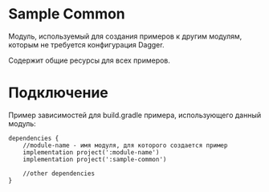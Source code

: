 # Sample Common
Модуль, используемый для создания примеров к другим модулям,
которым не требуется конфигурация Dagger.

Содержит общие ресурсы для всех примеров.

# Подключение
Пример зависимостей для build.gradle примера, использующего данный модуль:

```
dependencies {
    //module-name - имя модуля, для которого создается пример
    implementation project(':module-name')
    implementation project(':sample-common')

    //other dependencies
}
```
